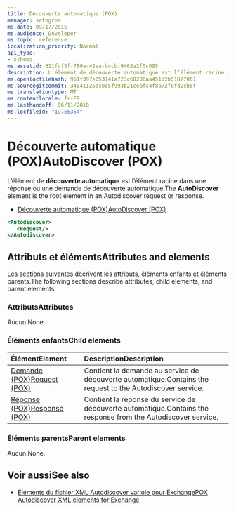 ```yaml
---
title: Découverte automatique (POX)
manager: sethgros
ms.date: 09/17/2015
ms.audience: Developer
ms.topic: reference
localization_priority: Normal
api_type:
- schema
ms.assetid: 611fcf5f-780a-42ea-bccb-9462a2f0c095
description: L’élément de découverte automatique est l’élément racine dans une réponse ou une demande de découverte automatique.
ms.openlocfilehash: 961f397e053141a723c68206aa451d2b51877061
ms.sourcegitcommit: 34041125dc8c5f993b21cebfc4f8b72f0fd2cb6f
ms.translationtype: MT
ms.contentlocale: fr-FR
ms.lasthandoff: 06/11/2018
ms.locfileid: "19755354"
---
```

# <a name="autodiscover-pox"></a><span data-ttu-id="1b08a-103">Découverte automatique (POX)</span><span class="sxs-lookup"><span data-stu-id="1b08a-103">AutoDiscover (POX)</span></span>

<span data-ttu-id="1b08a-104">L’élément de **découverte automatique** est l’élément racine dans une réponse ou une demande de découverte automatique.</span><span class="sxs-lookup"><span data-stu-id="1b08a-104">The **AutoDiscover** element is the root element in an Autodiscover request or response.</span></span> 
  
- [<span data-ttu-id="1b08a-105">Découverte automatique (POX)</span><span class="sxs-lookup"><span data-stu-id="1b08a-105">AutoDiscover (POX)</span></span>](autodiscover-pox.md)
  
```xml
<Autodiscover>
   <Request/>
</Autodiscover>
```

## <a name="attributes-and-elements"></a><span data-ttu-id="1b08a-106">Attributs et éléments</span><span class="sxs-lookup"><span data-stu-id="1b08a-106">Attributes and elements</span></span>

<span data-ttu-id="1b08a-107">Les sections suivantes décrivent les attributs, éléments enfants et éléments parents.</span><span class="sxs-lookup"><span data-stu-id="1b08a-107">The following sections describe attributes, child elements, and parent elements.</span></span>
  
### <a name="attributes"></a><span data-ttu-id="1b08a-108">Attributs</span><span class="sxs-lookup"><span data-stu-id="1b08a-108">Attributes</span></span>

<span data-ttu-id="1b08a-109">Aucun.</span><span class="sxs-lookup"><span data-stu-id="1b08a-109">None.</span></span>
  
### <a name="child-elements"></a><span data-ttu-id="1b08a-110">Éléments enfants</span><span class="sxs-lookup"><span data-stu-id="1b08a-110">Child elements</span></span>

|<span data-ttu-id="1b08a-111">**Élément**</span><span class="sxs-lookup"><span data-stu-id="1b08a-111">**Element**</span></span>|<span data-ttu-id="1b08a-112">**Description**</span><span class="sxs-lookup"><span data-stu-id="1b08a-112">**Description**</span></span>|
|:-----|:-----|
|[<span data-ttu-id="1b08a-113">Demande (POX)</span><span class="sxs-lookup"><span data-stu-id="1b08a-113">Request (POX)</span></span>](request-pox.md) <br/> |<span data-ttu-id="1b08a-114">Contient la demande au service de découverte automatique.</span><span class="sxs-lookup"><span data-stu-id="1b08a-114">Contains the request to the Autodiscover service.</span></span>  <br/> |
|[<span data-ttu-id="1b08a-115">Réponse (POX)</span><span class="sxs-lookup"><span data-stu-id="1b08a-115">Response (POX)</span></span>](response-pox.md) <br/> |<span data-ttu-id="1b08a-116">Contient la réponse du service de découverte automatique.</span><span class="sxs-lookup"><span data-stu-id="1b08a-116">Contains the response from the Autodiscover service.</span></span>  <br/> |
   
### <a name="parent-elements"></a><span data-ttu-id="1b08a-117">Éléments parents</span><span class="sxs-lookup"><span data-stu-id="1b08a-117">Parent elements</span></span>

<span data-ttu-id="1b08a-118">Aucun.</span><span class="sxs-lookup"><span data-stu-id="1b08a-118">None.</span></span>
  
## <a name="see-also"></a><span data-ttu-id="1b08a-119">Voir aussi</span><span class="sxs-lookup"><span data-stu-id="1b08a-119">See also</span></span>

- [<span data-ttu-id="1b08a-120">Éléments du fichier XML Autodiscover variole pour Exchange</span><span class="sxs-lookup"><span data-stu-id="1b08a-120">POX Autodiscover XML elements for Exchange</span></span>](pox-autodiscover-xml-elements-for-exchange.md)

